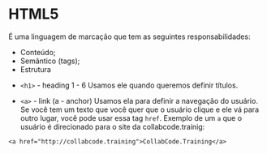 # HTML5

É uma linguagem de marcação que tem as seguintes responsabilidades:

- Conteúdo;
- Semântico (tags);
- Estrutura

* `<h1>`  - heading 1 - 6
Usamos ele quando queremos definir títulos.

- `<a>` - link (a - anchor)
Usamos ela para definir a navegação do usuário. Se você tem um texto que você quer que o usuário clique e ele vá para outro lugar, você pode usar essa tag `href`. Exemplo de um `a` que o usuário é direcionado para o site da collabcode.trainig:

```
<a href="http://collabcode.training">CollabCode.Training</a>
```


